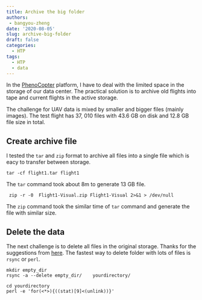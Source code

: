 ```yaml
---
title: Archive the big folder
authors: 
 - bangyou-zheng
date: '2020-08-05'
slug: archive-big-folder
draft: false
categories:
  - HTP
tags:
  - HTP
  - data
---
```


In the [PhenoCopter](https://phenocopter.bangyou.me) platform, I have to deal with the limited space in the storage of our data center. The practical solution is to archive  old flights into tape and current flights in the active storage.

The challenge for UAV data is mixed by smaller and bigger files (mainly images). The test flight has 37, 010 files with 43.6 GB on disk and 12.8 GB file size in total.

## Create archive file

I tested the `tar` and `zip` format to archive all files into a single file which is eacy to transfer between storage. 

```
tar -cf flight1.tar flight1
```

The `tar` command took about 8m to generate 13 GB file. 

```
 zip -r -0  Flight1-Visual.zip Flight1-Visual 2>&1 > /dev/null
```


The `zip` command took the similar time of `tar` command and generate the file with similar size.


## Delete the data

The next challenge is to delete all files in the original storage. Thanks for the suggestions from [here](https://www.slashroot.in/which-is-the-fastest-method-to-delete-files-in-linux). The fastest way to delete folder with lots of files is `rsync` or `perl`. 

```
mkdir empty_dir
rsync -a --delete empty_dir/    yourdirectory/

cd yourdirectory
perl -e 'for(<*>){((stat)[9]<(unlink))}'
```
